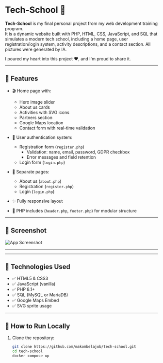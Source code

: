 # Tech-School 🏫

**Tech-School** is my final personal project from my web development training program.  
It is a dynamic website built with PHP, HTML, CSS, JavaScript, and SQL that simulates a modern tech school, including a home page, user registration/login system, activity descriptions, and a contact section. All pictures were generated by IA.

I poured my heart into this project ❤️, and I'm proud to share it.

---

## 🚀 Features

- 🎬 Home page with:
    - Hero image slider
    - About us cards
    - Activities with SVG icons
    - Partners section
    - Google Maps location
    - Contact form with real-time validation

- 👤 User authentication system:
    - Registration form (`register.php`)
        - Validation: name, email, password, GDPR checkbox
        - Error messages and field retention
    - Login form (`login.php`)

- 📄 Separate pages:
    - About us (`about.php`)
    - Registration (`register.php`)
    - Login (`login.php`)

- ✨ Fully responsive layout
- 🔄 PHP includes (`header.php`, `footer.php`) for modular structure

---

## 📸 Screenshot

![App Screenshot](/app/assets/screenshot.png)

---


---

## 🧰 Technologies Used

- ✅ HTML5 & CSS3
- ✅ JavaScript (vanilla)
- ✅ PHP 8.1+
- ✅ SQL (MySQL or MariaDB)
- ✅ Google Maps Embed
- ✅ SVG sprite usage

---

## 🧪 How to Run Locally

1. Clone the repository:
   ```bash
   git clone https://github.com/makombelajob/tech-school.git
   cd tech-school
   docker compose up


